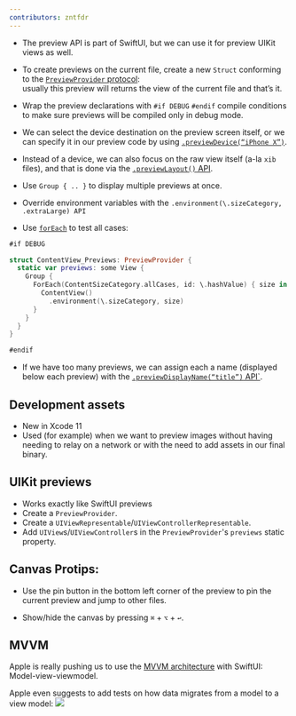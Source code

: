 ```yaml
---
contributors: zntfdr
---
```


- The preview API is part of SwiftUI, but we can use it for preview UIKit views as well.

- To create previews on the current file, create a new `Struct` conforming to the [`PreviewProvider` protocol][previewProviderDoc]:  
usually this preview will returns the view of the current file and that’s it.

- Wrap the preview declarations with `#if DEBUG` `#endif` compile conditions to make sure previews will be compiled only in debug mode.

- We can select the device destination on the preview screen itself, or we can specify it in our preview code by using [`.previewDevice(“iPhone X”)`][previewDeviceDoc].

- Instead of a device, we can also focus on the raw view itself (a-la `xib` files), and that is done via the [`.previewLayout()` API][previewLayoutDoc].  

- Use `Group { .. }` to display multiple previews at once.

- Override environment variables with the `.environment(\.sizeCategory, .extraLarge) API`

- Use [`forEach`][forEachDoc] to test all cases:

```swift
#if DEBUG

struct ContentView_Previews: PreviewProvider {
  static var previews: some View {
    Group {
      ForEach(ContentSizeCategory.allCases, id: \.hashValue) { size in
        ContentView()
          .environment(\.sizeCategory, size)
      }
    }
  }
}

#endif
```

- If we have too many previews, we can assign each a name (displayed below each preview) with the [`.previewDisplayName(“title”)` API`][previewNameDoc].

## Development assets

- New in Xcode 11
- Used (for example) when we want to preview images without having needing to relay on a network or with the need to add assets in our final binary.

## UIKit previews

- Works exactly like SwiftUI previews
- Create a `PreviewProvider`.
- Create a `UIViewRepresentable`/`UIViewControllerRepresentable`.
- Add `UIView`s/`UIViewController`s in the `PreviewProvider`'s `previews` static property.

## Canvas Protips:

- Use the pin button in the bottom left corner of the preview to pin the current preview and jump to other files.

- Show/hide the canvas by pressing `⌘` + `⌥` + `↩`.

## MVVM

Apple is really pushing us to use the [MVVM architecture][mvvmWiki] with SwiftUI: Model-view-viewmodel.

Apple even suggests to add tests on how data migrates from a model to a view model:
![][mvvmImage]

[previewProviderDoc]: https://developer.apple.com/documentation/swiftui/previewprovider
[previewDeviceDoc]: https://developer.apple.com/documentation/swiftui/securefield/3289399-previewdevice
[PreviewLayoutDoc]: https://developer.apple.com/documentation/swiftui/securefield/3289402-previewlayout
[forEachDoc]: https://developer.apple.com/documentation/swiftui/foreach
[previewNameDoc]: https://developer.apple.com/documentation/swiftui/pastebutton/3271204-previewdisplayname
[mvvmWiki]: https://en.wikipedia.org/wiki/Model–view–viewmodel

[mvvmImage]: ../../../images/notes/wwdc19/233/mvvm.png